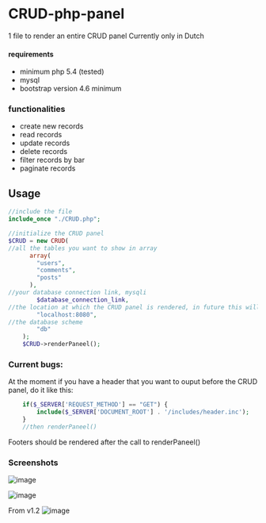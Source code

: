# CRUD-php-panel
1 file to render an entire CRUD panel
Currently only in Dutch

#### requirements
- minimum php 5.4 (tested)
- mysql
- bootstrap version 4.6 minimum

### functionalities
- create new records
- read records
- update records
- delete records
- filter records by bar
- paginate records

## Usage
```php
//include the file
include_once "./CRUD.php";

//initialize the CRUD panel 
$CRUD = new CRUD(
//all the tables you want to show in array
      array(
        "users",
        "comments",
        "posts"
      ),
//your database connection link, mysqli
        $database_connection_link,
//the location at which the CRUD panel is rendered, in future this will be removed
        "localhost:8080",
//the database scheme 
        "db"
    );
    $CRUD->renderPaneel();
```



### Current bugs:

At the moment if you have a header that you want to ouput before the CRUD panel, do it like this:

```php
    if($_SERVER['REQUEST_METHOD'] == "GET") {
        include($_SERVER['DOCUMENT_ROOT'] . '/includes/header.inc');
    }
    //then renderPaneel()
```
Footers should be rendered after the call to renderPaneel()

### Screenshots
![image](https://user-images.githubusercontent.com/10829524/139453827-16329a48-9906-461c-8d84-e2e4a5cc9c90.png)

![image](https://user-images.githubusercontent.com/10829524/139453862-55f42b24-1c36-4fc6-93eb-e8fc0f00d4d2.png)

From v1.2
![image](https://user-images.githubusercontent.com/10829524/140503346-81eff0d8-8e29-4a93-b584-30c29f21e5eb.png)


